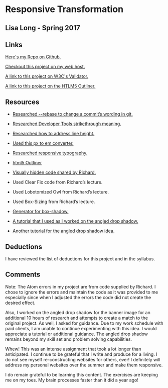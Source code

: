 # Responsive Transformation

## Lisa Long - Spring 2017

## Links
[Here's my Repo on Github.](https://github.com/longlife52/project_transformation_long_lisa)

[Checkout this project on my web host.](http://www.garrisonridge.com/garrisonridge/UF-project-responsive-transformation/)

[A link to this project on W3C's Validator.](https://validator.w3.org/nu/?doc=http%3A%2F%2Fwww.garrisonridge.com%2Fgarrisonridge%2FUF-project-responsive-transformation%2F)

[A link to this project on the HTLM5 Outliner.](https://gsnedders.html5.org/outliner/process.py?url=http%3A%2F%2Fwww.garrisonridge.com%2Fgarrisonridge%2FUF-project-responsive-transformation%2F)

## Resources
* [Researched --rebase to change a commit’s wording in git.](https://medium.com/@porteneuve/getting-solid-at-git-rebase-vs-merge-4fa1a48c53aa#.ngv8qqe8h)

* [Researched Developer Tools strikethrough meaning.](http://stackoverflow.com/questions/3047056/what-do-the-crossed-style-properties-in-google-chrome-devtools-mean)

* [Researched how to address line height.](https://css-tricks.com/almanac/properties/l/line-height/)

* [Used this px to em converter.](https://www.w3schools.com/tags/ref_pxtoemconversion.asp)

* [Researched responsive typography.](https://zellwk.com/blog/responsive-typography/)

* [html5 Outliner](https://gsnedders.html5.org/outliner/)

* [Visually hidden code shared by Richard.](https://github.com/h5bp/html5-boilerplate/blob/master/src/css/main.css#L107-L169)

* Used Clear Fix code from Richard’s lecture.

* Used Lobotomized Owl from Richard’s lecture.

* Used Box-Sizing from Richard’s lecture.

* [Generator for box-shadow.](https://css3gen.com/wp-content/cache/all/box-shadow//index.html)

* [A tutorial that I used as I worked on the angled drop shadow.](http://nicolasgallagher.com/css-drop-shadows-without-images/)

* [Another tutorial for the angled drop shadow idea.](http://www.prowebdesign.ro/round-brush-like-responsive-drop-shadows-with-css3-and-no-images/)

## Deductions
I have reviewed the list of deductions for this project and in the syllabus.

## Comments
Note: The Atom errors in my project are from code supplied by Richard.  I chose to ignore the errors and maintain the code as it was provided to me especially since when I adjusted the errors the code did not create the desired effect.

Also, I worked on the angled drop shadow for the banner image for an additional 10 hours of research and attempts to create a match to the original project. As well, I asked for guidance. Due to my work schedule with paid clients, I am unable to continue experimenting with this idea. I would appreciate a tutorial or additional guidance. The angled drop shadow remains beyond my skill set and problem solving capabilities.

Whew! This was an intense assignment that took a lot longer than anticipated.  I continue to be grateful that I write and produce for a living.  I do not see myself re-constructing websites for others, ever! I definitely will address my personal websites over the summer and make them responsive.

I do remain grateful to be learning this content. The exercises are keeping me on my toes. My brain processes faster than it did a year ago!
